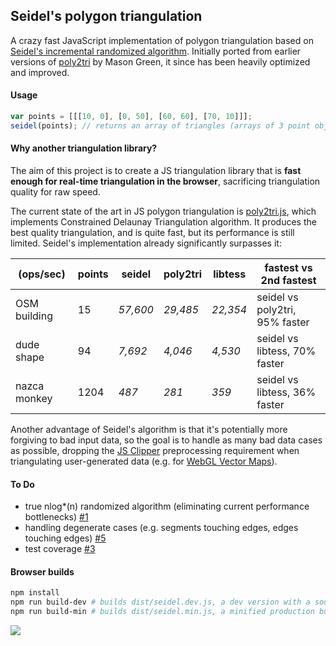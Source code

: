 ## Seidel's polygon triangulation

A crazy fast JavaScript implementation of polygon triangulation based on [Seidel's incremental randomized algorithm](https://www.cs.princeton.edu/courses/archive/fall05/cos528/handouts/A%20Simple%20and%20fast.pdf). Initially ported from earlier versions of [poly2tri](https://code.google.com/p/poly2tri/) by Mason Green,
it since has been heavily optimized and improved.

#### Usage

```js
var points = [[[10, 0], [0, 50], [60, 60], [70, 10]]];
seidel(points); // returns an array of triangles (arrays of 3 point objects each)
```

#### Why another triangulation library?

The aim of this project is to create a JS triangulation library that is **fast enough for real-time triangulation in the browser**,
sacrificing triangulation quality for raw speed.

The current state of the art in JS polygon triangulation is [poly2tri.js](https://github.com/r3mi/poly2tri.js),
which implements Constrained Delaunay Triangulation algorithm. It produces the best quality triangulation,
and is quite fast, but its performance is still limited. Seidel's implementation already significantly surpasses
it:

(ops/sec) | points | seidel | poly2tri | libtess | fastest vs 2nd fastest
--- | --- | --- | --- | --- | ---
OSM building | 15 | _57,600_ | _29,485_ | _22,354_ | seidel vs poly2tri, 95% faster
dude shape | 94 | _7,692_ | _4,046_ | _4,530_ | seidel vs libtess, 70% faster
nazca monkey | 1204 | _487_ | _281_ | _359_ | seidel vs libtess, 36% faster

Another advantage of Seidel's algorithm is that it's potentially more forgiving to bad input data, so the goal is to
handle as many bad data cases as possible, dropping the [JS Clipper](http://sourceforge.net/projects/jsclipper/) preprocessing
requirement when triangulating user-generated data (e.g. for [WebGL Vector Maps](https://www.mapbox.com/blog/mapbox-gl-js/)).


#### To Do

- true nlog*(n) randomized algorithm (eliminating current performance bottlenecks) [#1](https://github.com/mapbox/seidel/issues/1)
- handling degenerate cases (e.g. segments touching edges, edges touching edges) [#5](https://github.com/mapbox/seidel/issues/5)
- test coverage [#3](https://github.com/mapbox/seidel/issues/3)

#### Browser builds

```bash
npm install
npm run build-dev # builds dist/seidel.dev.js, a dev version with a source map
npm run build-min # builds dist/seidel.min.js, a minified production build
```

![](https://cloud.githubusercontent.com/assets/25395/3972752/a028e4c8-27e0-11e4-8bc6-134bd87f4655.png)

